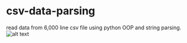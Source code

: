 # csv-data-parsing
read data from 6,000 line csv file using python OOP and string parsing.  
![alt text](https://github.com/helenxiia/csv-data-parsing/blob/main/analysis.png?raw=true)
